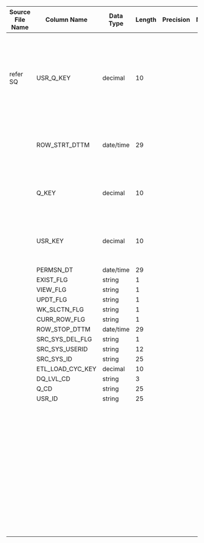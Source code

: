 |	Source File Name	|	Column Name	|	Data Type	|	Length	|	Precision	|	Nullable	|	PK	|	BK	|		|		|		|		|	Target Table Name	|	Column Name	|	Data Type	|	Length	|	Nullable	|	PK	|
|	---	|	---	|	---	|	---	|	---	|	---	|	---	|	---	|	---	|	---	|	---	|	---	|	---	|	---	|	---	|	---	|	---	|	---	|
|		|		|		|		|		|		|		|		|		|		|		|		|		|		|		|		|		|		|
|	refer SQ	|	USR_Q_KEY	|	decimal	|	10	|		|		|		|	Seq Number	|		|		|	Insert if new record<br><br>Update the record if already exists<br><br>	|	Table Name: HDM.AWD_USER_QUEUE<br>Condition:USR_KEY = IN_USR_KEY AND Q_KEY = IN_Q_KEY AND DAY_KEY = IN_DAY_KEY	|	HDM_AWD_USER_QUEUE	|	USR_Q_KEY	|	"number(p,s)"	|	10	|		|	Y	|
|		|	ROW_STRT_DTTM	|	date/time	|	29	|		|		|		|		|		|	Table Name : HDM.AWD_QUEUE<br>Condition: Q_CD = IN_Q_CD<br>Output Column: Q_KEY	|		|		|	HDM_AWD_USER_QUEUE	|	Q_KEY	|	"number(p,s)"	|	10	|		|		|
|		|	Q_KEY	|	decimal	|	10	|		|		|		|		|		|	Table Name : HDM.AWD_USER<br>Condition:USR_ID = IN_USR_ID<br>Output Column: USR_KEY	|		|		|	HDM_AWD_USER_QUEUE	|	USR_KEY	|	"number(p,s)"	|	10	|		|		|
|		|	USR_KEY	|	decimal	|	10	|		|		|		|		|		|	Table Name : HDM.CALENDAR<br>Condition:CAL_DAY = IN_PERMSN_DT<br>Output Column: DAY_KEY	|		|		|	HDM_AWD_USER_QUEUE	|	DAY_KEY	|	"number(p,s)"	|	10	|		|		|
|		|	PERMSN_DT	|	date/time	|	29	|		|		|		|		|		|		|		|		|	HDM_AWD_USER_QUEUE	|	UT_CD	|	varchar2	|	25	|		|		|
|		|	EXIST_FLG	|	string	|	1	|		|		|		|	EXIST_FLG	|		|		|		|		|	HDM_AWD_USER_QUEUE	|	EXIST_FLG	|	varchar2	|	1	|		|		|
|		|	VIEW_FLG	|	string	|	1	|		|		|		|	VIEW_FLG	|		|		|		|		|	HDM_AWD_USER_QUEUE	|	VIEW_FLG	|	varchar2	|	1	|		|		|
|		|	UPDT_FLG	|	string	|	1	|		|		|		|	UPDT_FLG	|		|		|		|		|	HDM_AWD_USER_QUEUE	|	UPDT_FLG	|	varchar2	|	1	|		|		|
|		|	WK_SLCTN_FLG	|	string	|	1	|		|		|		|	WK_SLCTN_FLG	|		|		|		|		|	HDM_AWD_USER_QUEUE	|	WK_SLCTN_FLG	|	varchar2	|	1	|		|		|
|		|	CURR_ROW_FLG	|	string	|	1	|		|		|		|		|	Y'	|		|		|		|	HDM_AWD_USER_QUEUE	|	CURR_ROW_FLG	|	varchar2	|	1	|		|		|
|		|	ROW_STOP_DTTM	|	date/time	|	29	|		|		|		|		|	SYSDATE	|		|		|		|	HDM_AWD_USER_QUEUE	|	ROW_STRT_DTTM	|	date	|	19	|		|		|
|		|	SRC_SYS_DEL_FLG	|	string	|	1	|		|		|		|	ROW_STOP_DTTM	|		|		|		|		|	HDM_AWD_USER_QUEUE	|	ROW_STOP_DTTM	|	date	|	19	|		|		|
|		|	SRC_SYS_USERID	|	string	|	12	|		|		|		|		|	$$etlcyckey	|		|		|		|	HDM_AWD_USER_QUEUE	|	ETL_LOAD_CYC_KEY	|	"number(p,s)"	|	10	|		|		|
|		|	SRC_SYS_ID	|	string	|	25	|		|		|		|		|		|		|		|		|	HDM_AWD_USER_QUEUE	|	SRC_SYS_ID	|	number	|	15	|		|		|
|		|	ETL_LOAD_CYC_KEY	|	decimal	|	10	|		|		|		|		|		|		|		|		|		|		|		|		|		|		|
|		|	DQ_LVL_CD	|	string	|	3	|		|		|		|		|		|		|		|		|		|		|		|		|		|		|
|		|	Q_CD	|	string	|	25	|		|		|		|		|		|		|		|		|		|		|		|		|		|		|
|		|	USR_ID	|	string	|	25	|		|		|		|		|		|		|		|		|		|		|		|		|		|		|
|		|		|		|		|		|		|		|		|		|		|		|		|		|		|		|		|		|		|
|		|		|		|		|		|		|		|		|		|		|		|		|		|		|		|		|		|		|
|		|		|		|		|		|		|		|		|		|		|		|		|		|		|		|		|		|		|
|		|		|		|		|		|		|		|		|		|		|		|		|		|		|		|		|		|		|
|		|		|		|		|		|		|		|		|		|		|		|		|		|		|		|		|		|		|
|		|		|		|		|		|		|		|		|		|		|		|		|		|		|		|		|		|		|
|		|		|		|		|		|		|		|		|		|		|		|		|		|		|		|		|		|		|
|		|		|		|		|		|		|		|		|		|		|		|		|		|		|		|		|		|		|
|		|		|		|		|		|		|		|		|		|		|		|		|		|		|		|		|		|		|
|		|		|		|		|		|		|		|		|		|		|		|		|		|		|		|		|		|		|
|		|		|		|		|		|		|		|		|		|		|		|		|		|		|		|		|		|		|
|		|		|		|		|		|		|		|		|		|		|		|		|		|		|		|		|		|		|
|		|		|		|		|		|		|		|		|		|		|		|		|		|		|		|		|		|		|
|		|		|		|		|		|		|		|		|		|		|		|		|		|		|		|		|		|		|
|		|		|		|		|		|		|		|		|		|		|		|		|		|		|		|		|		|		|
|		|		|		|		|		|		|		|		|		|		|		|		|		|		|		|		|		|		|
|		|		|		|		|		|		|		|		|		|		|		|		|		|		|		|		|		|		|
|		|		|		|		|		|		|		|		|		|		|		|		|		|		|		|		|		|		|
|		|		|		|		|		|		|		|		|		|		|		|		|		|		|		|		|		|		|
|		|		|		|		|		|		|		|		|		|		|		|		|		|		|		|		|		|		|
|		|		|		|		|		|		|		|		|		|		|		|		|		|		|		|		|		|		|
|		|		|		|		|		|		|		|		|		|		|		|		|		|		|		|		|		|		|
|		|		|		|		|		|		|		|		|		|		|		|		|		|		|		|		|		|		|
|		|		|		|		|		|		|		|		|		|		|		|		|		|		|		|		|		|		|
|		|		|		|		|		|		|		|		|		|		|		|		|		|		|		|		|		|		|
|		|		|		|		|		|		|		|		|		|		|		|		|		|		|		|		|		|		|
|		|		|		|		|		|		|		|		|		|		|		|		|		|		|		|		|		|		|
|		|		|		|		|		|		|		|		|		|		|		|		|		|		|		|		|		|		|
|		|		|		|		|		|		|		|		|		|		|		|		|		|		|		|		|		|		|
|		|		|		|		|		|		|		|		|		|		|		|		|		|		|		|		|		|		|
|		|		|		|		|		|		|		|		|		|		|		|		|		|		|		|		|		|		|
|		|		|		|		|		|		|		|		|		|		|		|		|		|		|		|		|		|		|
|		|		|		|		|		|		|		|		|		|		|		|		|		|		|		|		|		|		|
|		|		|		|		|		|		|		|		|		|		|		|		|		|		|		|		|		|		|
|		|		|		|		|		|		|		|		|		|		|		|		|		|		|		|		|		|		|
|		|		|		|		|		|		|		|		|		|		|		|		|		|		|		|		|		|		|
|		|		|		|		|		|		|		|		|		|		|		|		|		|		|		|		|		|		|
|		|		|		|		|		|		|		|		|		|		|		|		|		|		|		|		|		|		|
|		|		|		|		|		|		|		|		|		|		|		|		|		|		|		|		|		|		|
|		|		|		|		|		|		|		|		|		|		|		|		|		|		|		|		|		|		|
|		|		|		|		|		|		|		|		|		|		|		|		|		|		|		|		|		|		|
|		|		|		|		|		|		|		|		|		|		|		|		|		|		|		|		|		|		|
|		|		|		|		|		|		|		|		|		|		|		|		|		|		|		|		|		|		|
|		|		|		|		|		|		|		|		|		|		|		|		|		|		|		|		|		|		|
|		|		|		|		|		|		|		|		|		|		|		|		|		|		|		|		|		|		|
|		|		|		|		|		|		|		|		|		|		|		|		|		|		|		|		|		|		|
|		|		|		|		|		|		|		|		|		|		|		|		|		|		|		|		|		|		|
|		|		|		|		|		|		|		|		|		|		|		|		|		|		|		|		|		|		|
|		|		|		|		|		|		|		|		|		|		|		|		|		|		|		|		|		|		|
|		|		|		|		|		|		|		|		|		|		|		|		|		|		|		|		|		|		|
|		|		|		|		|		|		|		|		|		|		|		|		|		|		|		|		|		|		|
|		|		|		|		|		|		|		|		|		|		|		|		|		|		|		|		|		|		|
|		|		|		|		|		|		|		|		|		|		|		|		|		|		|		|		|		|		|
|		|		|		|		|		|		|		|		|		|		|		|		|		|		|		|		|		|		|
|		|		|		|		|		|		|		|		|		|		|		|		|		|		|		|		|		|		|
|		|		|		|		|		|		|		|		|		|		|		|		|		|		|		|		|		|		|
|		|		|		|		|		|		|		|		|		|		|		|		|		|		|		|		|		|		|
|		|		|		|		|		|		|		|		|		|		|		|		|		|		|		|		|		|		|

